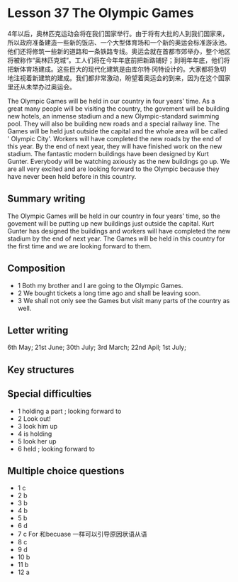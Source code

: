 # Lesson 37 The Olympic Games

4年以后，奥林匹克运动会将在我们国家举行。由于将有大批的人到我们国家来，所以政府准备建造一些新的饭店、一个大型体育场和一个新的奥运会标准游泳池。他们还将修筑一些新的道路和一条铁路专线。奥运会就在首都市郊举办，整个地区将被称作“奥林匹克城”。工人们将在今年年底前把新路铺好；到明年年底，他们将把新体育场建成。这些巨大的现代化建筑是由库尔特·冈特设计的。大家都将急切地注视着新建筑的建成。我们都非常激动，盼望着奥运会的到来，因为在这个国家里还从未举办过奥运会。

The Olympic Games will be held in our country in four years' time. As a great many people will be visiting the country, the govement will be building new hotels, an inmense stadium and  a new Olympic-standard swimming pool. They will also be building new roads and a special railway line. The  Games will be held just outside the capital and the whole area will be called ' Olympic City'. Workers will have completed the new roads by the end of this year. By the end of next year, they will have finished  work on the new stadium.  The fantastic modern buildings have been designed by Kurt Gunter. Everybody will be watching axiously as the new buildings go up.
We are all very excited and are looking forward to the Olympic because they have never been held before in this country.

## Summary writing

The Olympic Games will be held in our country in four years' time, so the govement will be putting up new buildings just outside the capital. Kurt Gunter has designed the buildings and workers will have completed the new stadium by the end of next year. The Games will be held in this country for the first time and we are looking forward to them.

## Composition

- 1 Both my brother and I  are going to the Olympic Games.
- 2 We bought tickets a long time ago and shall be leaving soon.
- 3 We shall not only see the Games but visit many parts of the country as well.

## Letter writing

6th May; 21st June; 30th July; 3rd March; 22nd Apil; 1st July;

## Key structures

## Special difficulties

- 1 holding a part ;  looking forward to
- 2 Look out!
- 3  look him up
- 4 is holding
- 5 look her up
- 6 held ; looking forward to

## Multiple choice questions

- 1  c
- 2 b
- 3 b
- 4 b
- 5 b
- 6 d
- 7 c  For 和becuase 一样可以引导原因状语从语
- 8 c
- 9 d
- 10 b
- 11 b
- 12 a

